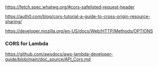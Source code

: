 
https://fetch.spec.whatwg.org/#cors-safelisted-request-header

https://auth0.com/blog/cors-tutorial-a-guide-to-cross-origin-resource-sharing/

https://developer.mozilla.org/en-US/docs/Web/HTTP/Methods/OPTIONS

### CORS for Lambda

https://github.com/awsdocs/aws-lambda-developer-guide/blob/main/doc_source/API_Cors.md
